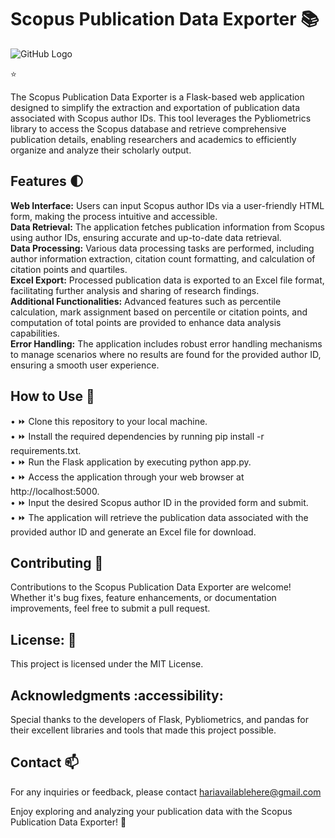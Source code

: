 # Scopus Publication Data Exporter 📚 
![GitHub Logo](https://www.elsevier.com/images/elsevier-logo.svg)



:star:  


The Scopus Publication Data Exporter is a Flask-based web application designed to simplify the extraction and exportation of publication data associated with Scopus author IDs. This tool leverages the Pybliometrics library to access the Scopus database and retrieve comprehensive publication details, enabling researchers and academics to efficiently organize and analyze their scholarly output.

## Features 🌓
**Web Interface:** Users can input Scopus author IDs via a user-friendly HTML form, making the process intuitive and accessible.  
**Data Retrieval:** The application fetches publication information from Scopus using author IDs, ensuring accurate and up-to-date data retrieval.  
**Data Processing:** Various data processing tasks are performed, including author information extraction, citation count formatting, and calculation of citation points and quartiles.  
**Excel Export:** Processed publication data is exported to an Excel file format, facilitating further analysis and sharing of research findings.  
**Additional Functionalities:** Advanced features such as percentile calculation, mark assignment based on percentile or citation points, and computation of total points are provided to enhance data analysis capabilities.  
**Error Handling:** The application includes robust error handling mechanisms to manage scenarios where no results are found for the provided author ID, ensuring a smooth user experience.  

## How to Use 🧮
&bull; ⏩ Clone this repository to your local machine.  
&bull; ⏩ Install the required dependencies by running pip install -r requirements.txt.  
&bull; ⏩ Run the Flask application by executing python app.py.  
&bull; ⏩ Access the application through your web browser at http://localhost:5000.  
&bull; ⏩ Input the desired Scopus author ID in the provided form and submit.  
&bull; ⏩ The application will retrieve the publication data associated with the provided author ID and generate an Excel file for download.  

## Contributing 🥇
Contributions to the Scopus Publication Data Exporter are welcome! Whether it's bug fixes, feature enhancements, or documentation improvements, feel free to submit a pull request.

## License: 📰
This project is licensed under the MIT License.

## Acknowledgments :accessibility: 
Special thanks to the developers of Flask, Pybliometrics, and pandas for their excellent libraries and tools that made this project possible.



## Contact 📫
For any inquiries or feedback, please contact hariavailablehere@gmail.com

Enjoy exploring and analyzing your publication data with the Scopus Publication Data Exporter! 🚩
